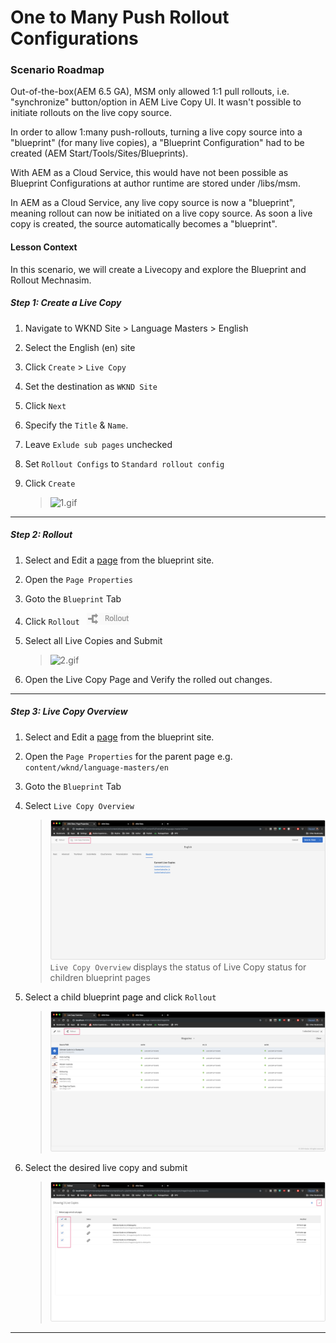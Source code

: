 
# One to Many Push Rollout Configurations 

### Scenario Roadmap

Out-of-the-box(AEM 6.5 GA), MSM only allowed 1:1 pull rollouts, i.e. "synchronize" button/option in AEM Live Copy UI. It wasn't possible to initiate rollouts on the live copy source.

In order to allow 1:many push-rollouts, turning a live copy source into a "blueprint" (for many live copies), a "Blueprint Configuration" had to be created (AEM Start/Tools/Sites/Blueprints).

With AEM as a Cloud Service, this would have not been possible as Blueprint Configurations at author runtime are stored under /libs/msm.

In AEM as a Cloud Service, any live copy source is now a "blueprint", meaning rollout can now be initiated on a live copy source. As soon a live copy is created, the source automatically becomes a "blueprint".

#### Lesson Context

In this scenario, we will create a Livecopy and explore the Blueprint and Rollout Mechnasim.

##### Step 1: Create a Live Copy

1. Navigate to WKND Site > Language Masters > English
2. Select the English (en) site
3. Click ` Create ` > ` Live Copy `
4. Set the destination as ` WKND Site `
5. Click ` Next `
6. Specify the ` Title ` & ` Name `.
7. Leave ` Exlude sub pages ` unchecked
8. Set ` Rollout Configs ` to ` Standard rollout config ` 
9. Click ` Create `

     > ![1.gif](./images/1.gif)

---

##### Step 2: Rollout

1. Select and Edit a [page](http://localhost:4502/editor.html/content/wknd/language-masters/en/magazine.html) from the blueprint site.
2. Open the ` Page Properties `
3. Goto the ` Blueprint ` Tab
4. Click ` Rollout  ` ![rollout](./images/2.png)
5. Select all Live Copies and Submit

    > ![2.gif](./images/2.gif)

6. Open the Live Copy Page and Verify the rolled out changes.

---

##### Step 3: Live Copy Overview
 
 1. Select and Edit a [page](http://localhost:4502/editor.html/content/wknd/language-masters/en/magazine.html) from the blueprint site.
2. Open the ` Page Properties ` for the parent page e.g. ` content/wknd/language-masters/en `
3. Goto the ` Blueprint ` Tab
4. Select ` Live Copy Overview `

    > ![3.png](./images/3.png)<br>
    > ` Live Copy Overview ` displays the status of Live Copy status for children blueprint pages 
5. Select a child blueprint page and click ` Rollout `

    > ![4.png](./images/4.png)

6. Select the desired live copy and submit

    > ![5.png](./images/5.png)


----